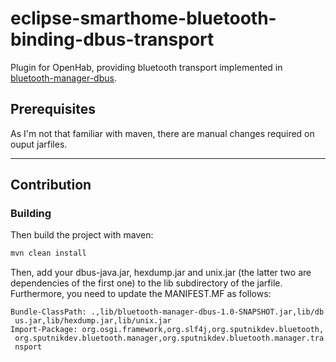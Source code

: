 # eclipse-smarthome-bluetooth-binding-dbus-transport
Plugin for OpenHab, providing bluetooth transport implemented in [bluetooth-manager-dbus](https://github.com/xrucka/bluetooth-manager-dbus).

## Prerequisites

As I'm not that familiar with maven, there are manual changes required on ouput jarfiles.

---
## Contribution

### Building

Then build the project with maven:
```bash
mvn clean install
```

Then, add your dbus-java.jar, hexdump.jar and unix.jar (the latter two are dependencies of the first one) to the lib subdirectory of the jarfile.
Furthermore, you need to update the MANIFEST.MF as follows:
```
Bundle-ClassPath: .,lib/bluetooth-manager-dbus-1.0-SNAPSHOT.jar,lib/db
 us.jar,lib/hexdump.jar,lib/unix.jar
Import-Package: org.osgi.framework,org.slf4j,org.sputnikdev.bluetooth,
 org.sputnikdev.bluetooth.manager,org.sputnikdev.bluetooth.manager.tra
 nsport
```
